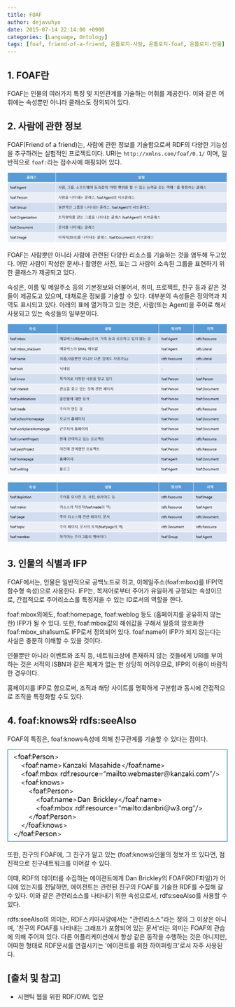 ```yaml
---
title: FOAF
author: dejavuhyo
date: 2015-07-14 22:14:00 +0900
categories: [Language, Ontology]
tags: [foaf, friend-of-a-friend, 온톨로지-사람, 온톨로지-foaf, 온톨로지-인물]
---
```


## 1. FOAF란
FOAF는 인물의 여러가지 특징 및 지인관계를 기술하는 어휘를 제공한다. 이와 같은 어휘에는 속성뿐만 아니라 클래스도 정의되어 있다.

## 2. 사람에 관한 정보
FOAF(Friend of a friend)는, 사람에 관한 정보를 기술함으로써 RDF의 다양한 기능성을 추구하려는 실험적인 프로젝트이다. URI는 `http://xmlns.com/foaf/0.1/` 이며, 일반적으로 `foaf:`라는 접수사에 매핑되어 있다.

![foaf-class](/assets/img/2015-07-14-foaf/foaf-class.png)

FOAF는 사람뿐만 아니라 사람에 관련된 다양한 리소스를 기술하는 것을 염두해 두고있다. 어떤 사람이 작성한 문서나 촬영한 사진, 또는 그 사람이 소속된 그룹을 표현하기 위한 클래스가 제공되고 있다.

속성은, 이름 및 메일주소 등의 기본정보와 더불어서, 취미, 프로젝트, 친구 등과 같은 것들이 제공도고 있으며, 대채로운 정보를 기술할 수 있다. 대부분의 속성들은 정의역과 치역도 표시되고 있다. 아래의 표에 열거하고 있는 것은, 사람(또는 Agent)을 주어로 해서 사용되고 있는 속성들의 일부분이다.

![foaf-properties](/assets/img/2015-07-14-foaf/foaf-properties.png)

![foaf-resources](/assets/img/2015-07-14-foaf/foaf-resources.png)

## 3. 인물의 식별과 IFP
FOAF에서는, 인물은 일반적으로 공백노드로 하고, 이메일주소(foaf:mbox)를 IFP(역함수형 속성)으로 사용한다. IFP는, 목저어로부터 주어가 유일하게 규정되는 속성이므로, 간접적으로 주어리소스를 특정지을 수 있는 ID로서의 역할을 한다.

foaf:mbox외에도, foaf:homepage, foaf:weblog 등도 (홈페이지를 공유하지 않는한) IFP가 될 수 있다. 또한, foaf:mbox값의 해쉬값을 구해서 일종의 암호화한 foaf:mbox_sha1sum도 IFP로서 정의되어 있다. foaf:name이 IFP가 되지 않는다는 사실은 충분히 이해할 수 있을 것이다.

인물뿐만 아니라 이벤트와 조직 등, 네트워크상에 존재하지 않는 것들에게 URI를 부여하는 것은 서적의 ISBN과 같은 체계가 없는 한 상당히 어려우므로, IFP의 이용이 바람직한 경우이다.

홈페이지를 IFP로 함으로써, 조직과 해당 사이트를 명확하게 구분함과 동시에 간접적으로 조직을 특정화할 수도 있다.

## 4. foaf:knows와 rdfs:seeAlso
FOAF의 특징은, foaf:knows속성에 의해 친구관계를 기술할 수 있다는 점이다.

![foaf-knows](/assets/img/2015-07-14-foaf/foaf-knows.png)

또한, 친구의 FOAF에, 그 친구가 알고 있는 (foaf:knows)인물의 정보가 또 있다면, 점진적으로 친구네트워크를 이어갈 수 있다.

이때, RDF의 데이터를 수집하는 에이젼트에게 Dan Brickley의 FOAF(RDF파일)가 어디에 있는지를 전달하면, 에이젼트는 관련된 친구의 FOAF를 기술한 RDF를 수집해 갈 수 있다. 이와 같은 관련리소스를 나타내기 위한 속성으로서, rdfs:seeAlso를 사용할 수 있다.

rdfs:seeAlso의 의미는, RDF스키마사양에서는 "관련리소스"라는 정의 그 이상은 아니며, '친구의 FOAF를 나타내는 그래프가 포함되어 있는 문서'라는 의미는 FOAF의 관습에 의해 주어져 있다. 다른 어플리케이션에서 항상 같은 동작을 수행하는 것은 아니지만, 어떠한 형태로 RDF문서를 연결시키는 '에이젼트를 위한 하이퍼링크'로서 자주 사용된다.

## [출처 및 참고]
* 시맨틱 웹을 위한 RDF/OWL 입문
